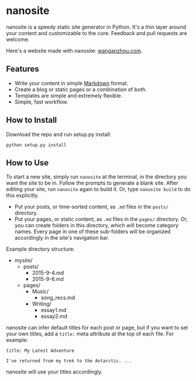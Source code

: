 # nanosite
nanosite is a speedy static site generator in Python. It's a thin layer around your content and customizable to the core. Feedback and pull requests are welcome.

Here's a website made with nanosite: [wanganzhou.com](http://wanganzhou.com/).

## Features
* Write your content in simple [Markdown](http://daringfireball.net/projects/markdown/) format.
* Create a blog or static pages or a combination of both.
* Templates are simple and extremely flexible.
* Simple, fast workflow.

## How to Install
Download the repo and run setup.py install:

    python setup.py install

## How to Use
To start a new site, simply run `nanosite` at the terminal, in the directory you want the site to be in. Follow the prompts to generate a blank site. After editing your site, run `nanosite` again to build it. Or, type `nanosite build` to do this explicitly.

- Put your posts, or time-sorted content, as `.md` files in the `posts/` directory.  
- Put your pages, or static content, as `.md` files in the `pages/` directory. Or, you can create folders in this directory, which will become category names. Every page in one of these sub-folders will be organized accordingly in the site's navigation bar.

Example directory structure:
- mysite/
  - posts/
    - 2015-9-4.md
    - 2015-9-6.md
  - pages/
    - Music/
      - song_recs.md
    - Writing/
      - essay1.md
      - essay2.md

nanosite can infer default titles for each post or page, but if you want to set your own titles, add a `title:` meta attribute at the top of each file. For example:

    title: My Latest Adventure
    
    I've returned from my trek to the Antarctic. ...

nanosite will use your titles accordingly.
